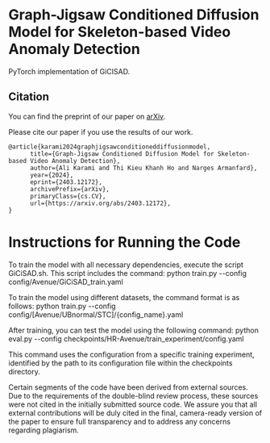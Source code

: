 # Graph-Jigsaw Conditioned Diffusion Model for Skeleton-based Video Anomaly Detection

PyTorch implementation of GiCISAD.

## Citation

You can find the preprint of our paper on [arXiv](https://arxiv.org/abs/2403.12172).

Please cite our paper if you use the results of our work.

```
@article{karami2024graphjigsawconditioneddiffusionmodel,
      title={Graph-Jigsaw Conditioned Diffusion Model for Skeleton-based Video Anomaly Detection}, 
      author={Ali Karami and Thi Kieu Khanh Ho and Narges Armanfard},
      year={2024},
      eprint={2403.12172},
      archivePrefix={arXiv},
      primaryClass={cs.CV},
      url={https://arxiv.org/abs/2403.12172}, 
}
```


# Instructions for Running the Code

To train the model with all necessary dependencies, execute the script GiCiSAD.sh. 
This script includes the command:
python train.py --config config/Avenue/GiCiSAD_train.yaml

To train the model using different datasets, the command format is as follows:
python train.py --config config/[Avenue/UBnormal/STC]/{config_name}.yaml

After training, you can test the model using the following command:
python eval.py --config checkpoints/HR-Avenue/train_experiment/config.yaml

This command uses the configuration from a specific training experiment, 
identified by the path to its configuration file within the checkpoints directory.

Certain segments of the code have been derived from external sources. 
Due to the requirements of the double-blind review process, these sources were not cited in the initially submitted source code.
We assure you that all external contributions will be duly cited in the final, 
camera-ready version of the paper to ensure full transparency and to address any concerns regarding plagiarism.



